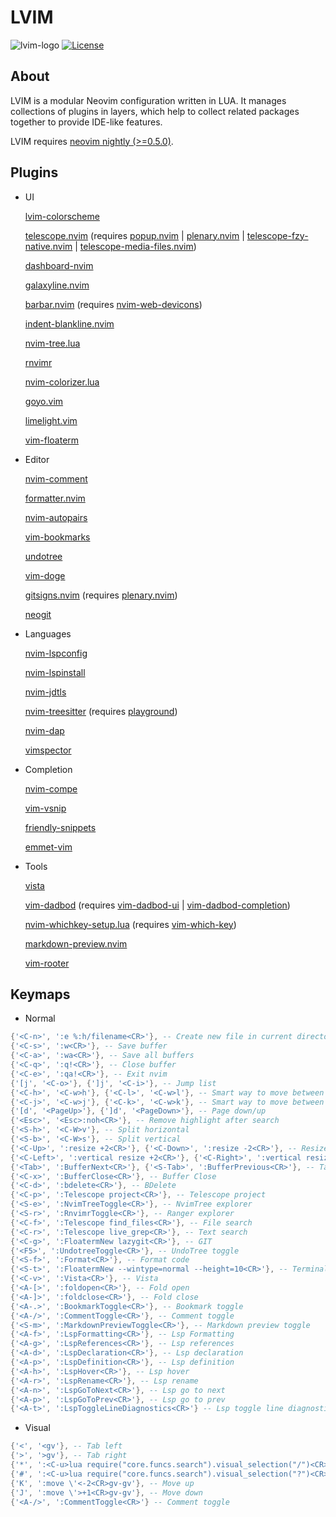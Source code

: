 # LVIM

![lvim-logo](https://user-images.githubusercontent.com/82431193/115121988-3bc06800-9fbe-11eb-8dab-19f624aa7b93.png)
[![License](https://img.shields.io/badge/License-BSD%203--Clause-blue.svg)](https://github.com/lvim-tech/lvim/blob/main/LICENSE)

## About
LVIM is a modular Neovim configuration written in LUA. It manages collections of plugins in
layers, which help to collect related packages together to provide IDE-like
features.

LVIM requires [neovim nightly
(>=0.5.0)](https://github.com/neovim/neovim/wiki/Installing-Neovim).

## Plugins

* UI

    [lvim-colorscheme](https://github.com/lvim-tech/lvim-colorscheme)

    [telescope.nvim](https://github.com/nvim-telescope/telescope.nvim) (requires [popup.nvim](https://github.com/nvim-lua/popup.nvim) | [plenary.nvim](https://github.com/nvim-lua/plenary.nvim) | [telescope-fzy-native.nvim](https://github.com/nvim-telescope/telescope-fzy-native.nvim) | [telescope-media-files.nvim](https://github.com/nvim-telescope/nvim-telescope/telescope-media-files.nvim))

    [dashboard-nvim](https://github.com/glepnir/dashboard-nvim)

    [galaxyline.nvim](https://github.com/glepnir/galaxyline.nvim)

    [barbar.nvim](https://github.com/romgrk/barbar.nvim) (requires [nvim-web-devicons](https://github.com/kyazdani42/nvim-web-devicons))

    [indent-blankline.nvim](https://github.com/lukas-reineke/indent-blankline.nvim)

    [nvim-tree.lua](https://github.com/kyazdani42/nvim-tree.lua)

    [rnvimr](https://github.com/kevinhwang91/rnvimr)

    [nvim-colorizer.lua](https://github.com/norcalli/nvim-colorizer.lua)

    [goyo.vim](https://github.com/junegunn/goyo.vim)

    [limelight.vim](https://github.com/junegunn/limelight.vim)

    [vim-floaterm](https://github.com/voldikss/vim-floaterm)

* Editor

    [nvim-comment](https://github.com/terrortylor/nvim-comment)

    [formatter.nvim](https://github.com/mhartington/formatter.nvim)

    [nvim-autopairs](https://github.com/windwp/nvim-autopairs)

    [vim-bookmarks](https://github.com/MattesGroeger/vim-bookmarks)

    [undotree](https://github.com/mbbill/undotree)

    [vim-doge](https://github.com/kkoomen/vim-doge)

    [gitsigns.nvim](https://github.com/lewis6991/gitsigns.nvim) (requires [plenary.nvim](https://github.com/nvim-lua/plenary.nvim))

    [neogit](https://github.com/TimUntersberger/neogit)

* Languages

    [nvim-lspconfig](https://github.com/neovim/nvim-lspconfig)

    [nvim-lspinstall](https://github.com/kabouzeid/nvim-lspinstall)

    [nvim-jdtls](https://github.com/mfussenegger/nvim-jdtls)

    [nvim-treesitter](https://github.com/nvim-treesitter/nvim-treesitter) (requires [playground](https://github.com/nvim-treesitter/playground))

    [nvim-dap](https://github.com/mfussenegger/nvim-dap)

    [vimspector](https://github.com/puremourning/vimspector)

* Completion

    [nvim-compe](https://github.com/hrsh7th/nvim-compe)

    [vim-vsnip](https://github.com/hrsh7th/vim-vsnip)

    [friendly-snippets](https://github.com/rafamadriz/friendly-snippets)

    [emmet-vim](https://github.com/mattn/emmet-vim)

* Tools

    [vista](https://github.com/liuchengxu/vista.vim)

    [vim-dadbod](https://github.com/tpope/vim-dadbod) (requires [vim-dadbod-ui](https://github.com/kristijanhusak/vim-dadbod-ui) | [vim-dadbod-completion](https://github.com/kristijanhusak/vim-dadbod-completion))

    [nvim-whichkey-setup.lua](https://github.com/AckslD/nvim-whichkey-setup.lua) (requires [vim-which-key](https://github.com/liuchengxu/vim-which-key))

    [markdown-preview.nvim](https://github.com/iamcco/markdown-preview.nvim)

    [vim-rooter](https://github.com/airblade/vim-rooter)

## Keymaps

* Normal

```lua
{'<C-n>', ':e %:h/filename<CR>'}, -- Create new file in current directory
{'<C-s>', ':w<CR>'}, -- Save buffer
{'<C-a>', ':wa<CR>'}, -- Save all buffers
{'<C-q>', ':q!<CR>'}, -- Close buffer
{'<C-e>', ':qa!<CR>'}, -- Exit nvim
{'[j', '<C-o>'}, {']j', '<C-i>'}, -- Jump list
{'<C-h>', '<C-w>h'}, {'<C-l>', '<C-w>l'}, -- Smart way to move between windows horizontal
{'<C-j>', '<C-w>j'}, {'<C-k>', '<C-w>k'}, -- Smart way to move between windows vertical
{'[d', '<PageUp>'}, {']d', '<PageDown>'}, -- Page down/up
{'<Esc>', '<Esc>:noh<CR>'}, -- Remove highlight after search
{'<S-h>', '<C-W>v'}, -- Split horizontal
{'<S-b>', '<C-W>s'}, -- Split vertical
{'<C-Up>', ':resize +2<CR>'}, {'<C-Down>', ':resize -2<CR>'}, -- Resize
{'<C-Left>', ':vertical resize +2<CR>'}, {'<C-Right>', ':vertical resize -2<CR>'}, -- Resize
{'<Tab>', ':BufferNext<CR>'}, {'<S-Tab>', ':BufferPrevious<CR>'}, -- Tab navigation / Barbar
{'<C-x>', ':BufferClose<CR>'}, -- Buffer Close
{'<C-d>', ':bdelete<CR>'}, -- BDelete
{'<C-p>', ':Telescope project<CR>'}, -- Telescope project
{'<S-e>', ':NvimTreeToggle<CR>'}, -- NvimTree explorer
{'<S-r>', ':RnvimrToggle<CR>'}, -- Ranger explorer
{'<C-f>', ':Telescope find_files<CR>'}, -- File search
{'<C-r>', ':Telescope live_grep<CR>'}, -- Text search
{'<C-g>', ':FloatermNew lazygit<CR>'}, -- GIT
{'<F5>', ':UndotreeToggle<CR>'}, -- UndoTree toggle
{'<S-f>', ':Format<CR>'}, -- Format code
{'<S-t>', ':FloatermNew --wintype=normal --height=10<CR>'}, -- Terminal
{'<C-v>', ':Vista<CR>'}, -- Vista
{'<A-[>', ':foldopen<CR>'}, -- Fold open
{'<A-]>', ':foldclose<CR>'}, -- Fold close
{'<A-.>', ':BookmarkToggle<CR>'}, -- Bookmark toggle
{'<A-/>', ':CommentToggle<CR>'}, -- Comment toggle
{'<S-m>', ':MarkdownPreviewToggle<CR>'}, -- Markdown preview toggle
{'<A-f>', ':LspFormatting<CR>'}, -- Lsp Formatting
{'<A-g>', ':LspReferences<CR>'}, -- Lsp references
{'<A-d>', ':LspDeclaration<CR>'}, -- Lsp declaration
{'<A-p>', ':LspDefinition<CR>'}, -- Lsp definition
{'<A-h>', ':LspHover<CR>'}, -- Lsp hover
{'<A-r>', ':LspRename<CR>'}, -- Lsp rename
{'<A-n>', ':LspGoToNext<CR>'}, -- Lsp go to next
{'<A-p>', ':LspGoToPrev<CR>'}, -- Lsp go to prev
{'<A-t>', ':LspToggleLineDiagnostics<CR>'} -- Lsp toggle line diagnostics
```


* Visual

```lua
{'<', '<gv'}, -- Tab left
{'>', '>gv'}, -- Tab right
{'*', ':<C-u>lua require("core.funcs.search").visual_selection("/")<CR>/<C-r>=@/<CR><CR>'}, -- Visual search /
{'#', ':<C-u>lua require("core.funcs.search").visual_selection("?")<CR>?<C-r>=@/<CR><CR>'}, -- Visual search ?
{'K', ':move \'<-2<CR>gv-gv'}, -- Move up
{'J', ':move \'>+1<CR>gv-gv'}, -- Move down
{'<A-/>', ':CommentToggle<CR>'} -- Comment toggle
```
